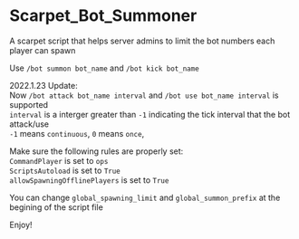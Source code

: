 # Scarpet_Bot_Summoner
A scarpet script that helps server admins to limit the bot numbers each player can spawn

Use `/bot summon bot_name` and `/bot kick bot_name`

2022.1.23 Update:  
Now `/bot attack bot_name interval` and `/bot use bot_name interval` is supported  
`interval` is a interger greater than `-1` indicating the tick interval that the bot attack/use  
`-1` means `continuous`, `0` means `once`, 

Make sure the following rules are properly set:  
`CommandPlayer` is set to `ops`  
`ScriptsAutoload` is set to `True`  
`allowSpawningOfflinePlayers` is set to `True`  

You can change `global_spawning_limit` and `global_summon_prefix` at the begining of the script file

Enjoy!
